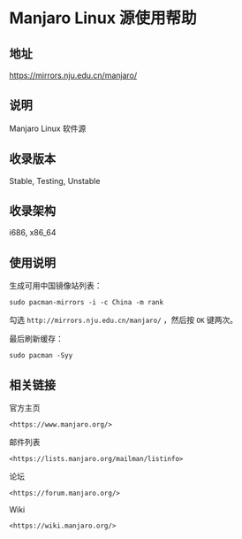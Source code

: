 # Manjaro Linux 源使用帮助

## 地址

<https://mirrors.nju.edu.cn/manjaro/>

## 说明

Manjaro Linux 软件源

## 收录版本

Stable, Testing, Unstable

## 收录架构

i686, x86_64

## 使用说明

生成可用中国镜像站列表：

    sudo pacman-mirrors -i -c China -m rank

勾选 `http://mirrors.nju.edu.cn/manjaro/` ，然后按 `OK` 键两次。

最后刷新缓存：

    sudo pacman -Syy

## 相关链接

官方主页

    <https://www.manjaro.org/>

邮件列表

    <https://lists.manjaro.org/mailman/listinfo>

论坛

    <https://forum.manjaro.org/>

Wiki

    <https://wiki.manjaro.org/>
